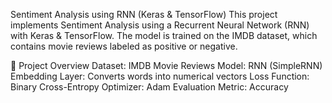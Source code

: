Sentiment Analysis using RNN (Keras & TensorFlow)
This project implements Sentiment Analysis using a Recurrent Neural Network (RNN) with Keras & TensorFlow. The model is trained on the IMDB dataset, which contains movie reviews labeled as positive or negative.

📌 Project Overview
Dataset: IMDB Movie Reviews
Model: RNN (SimpleRNN)
Embedding Layer: Converts words into numerical vectors
Loss Function: Binary Cross-Entropy
Optimizer: Adam
Evaluation Metric: Accuracy
